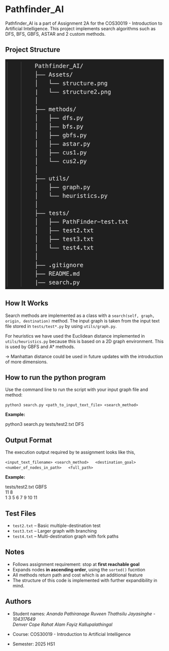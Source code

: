 # Pathfinder_AI


Pathfinder_AI is a part of Assignment 2A for the COS30019 - Introduction to Artificial Intelligence. This project implements search algorithms such as DFS, BFS, GBFS, ASTAR and 2 custom methods.

## Project Structure

![Project Structure](Assets/structure2.png)


##  How It Works

Search methods are implemented as a class with a `search(self, graph, origin, destination)` method. The input graph is taken from the input text file stored in `tests/test*.py` by using `utils/graph.py`.

For heuristics we have used the Euclidean distance  implemented in `utils/heuristics.py` because this is based on a 2D graph environment. This is used by GBFS and A* methods.

-> Manhattan distance could be used in future updates with the introduction of more dimensions.

## How to run the python program

Use the command line to run the script with your input graph file and method:

`python3 search.py <path_to_input_text_file> <search_method>`

**Example:**

python3 search.py tests/test2.txt DFS

##  Output Format

The execution output required by te assignment looks like this,

`<input_text_filename> <search_method>  
<destination_goal> <number_of_nodes_in_path>  
<full_path>`

**Example:**

tests/test2.txt GBFS  
11 8  
1 3 5 6 7 9 10 11

## Test Files

- `test2.txt` – Basic multiple-destination test  
- `test3.txt` – Larger graph with branching  
- `test4.txt` – Multi-destination graph with fork paths  

## Notes

- Follows assignment requirement: stop at **first reachable goal**  
- Expands nodes **in ascending order**, using the `sorted()` fucntion
- All methods return path and cost which is an additional feature  
- The structure of this code is implemented with further expandibility in mind.

## Authors

- Student names: 
    *Ananda Pathiranage Ruveen Thathsilu Jayasinghe - 104317649*  
    *Denver Cope*
    *Rahat Alam*
    *Fayiz Kallupalathingal*

- Course: COS30019 - Introduction to Artificial Intelligence  
- Semester: 2025 HS1
